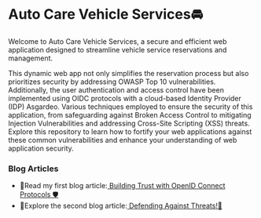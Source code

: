 # Auto Care Vehicle Services🚘

Welcome to Auto Care Vehicle Services, a secure and efficient web application designed to streamline vehicle service reservations and management. 

This dynamic web app not only simplifies the reservation process but also prioritizes security by addressing OWASP Top 10 vulnerabilities. Additionally, the user authentication and access control have been implemented using OIDC protocols with a cloud-based Identity Provider (IDP) Asgardeo. Various techniques employed to ensure the security of this application, from safeguarding against Broken Access Control to mitigating Injection Vulnerabilities and addressing Cross-Site Scripting (XSS) threats. Explore this repository to learn how to fortify your web applications against these common vulnerabilities and enhance your understanding of web application security.

### Blog Articles

- 📌Read my first blog article:[ Building Trust with OpenID Connect Protocols 🛡](https://medium.com/@pereradinithi99/building-trust-with-openid-connect-protocols-39ddb71ae12f)
- 📌Explore the second blog article:[ Defending Against Threats!🔐](https://medium.com/@pereradinithi99/defending-against-threats-37e24d55394d)

